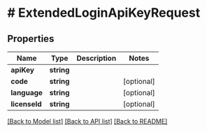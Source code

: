 # # ExtendedLoginApiKeyRequest

## Properties

Name | Type | Description | Notes
------------ | ------------- | ------------- | -------------
**apiKey** | **string** |  |
**code** | **string** |  | [optional]
**language** | **string** |  | [optional]
**licenseId** | **string** |  | [optional]

[[Back to Model list]](../../README.md#models) [[Back to API list]](../../README.md#endpoints) [[Back to README]](../../README.md)
